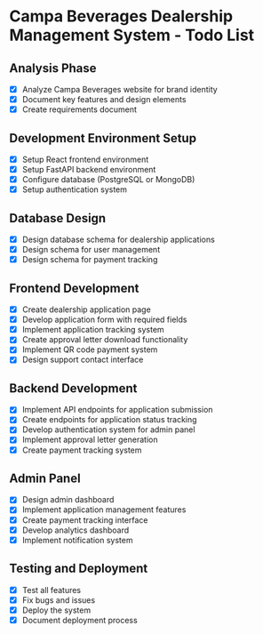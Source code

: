 # Campa Beverages Dealership Management System - Todo List

## Analysis Phase
- [x] Analyze Campa Beverages website for brand identity
- [x] Document key features and design elements
- [x] Create requirements document

## Development Environment Setup
- [x] Setup React frontend environment
- [x] Setup FastAPI backend environment
- [x] Configure database (PostgreSQL or MongoDB)
- [x] Setup authentication system

## Database Design
- [x] Design database schema for dealership applications
- [x] Design schema for user management
- [x] Design schema for payment tracking

## Frontend Development
- [x] Create dealership application page
- [x] Develop application form with required fields
- [x] Implement application tracking system
- [x] Create approval letter download functionality
- [x] Implement QR code payment system
- [x] Design support contact interface

## Backend Development
- [x] Implement API endpoints for application submission
- [x] Create endpoints for application status tracking
- [x] Develop authentication system for admin panel
- [x] Implement approval letter generation
- [x] Create payment tracking system

## Admin Panel
- [x] Design admin dashboard
- [x] Implement application management features
- [x] Create payment tracking interface
- [x] Develop analytics dashboard
- [x] Implement notification system

## Testing and Deployment
- [x] Test all features
- [x] Fix bugs and issues
- [x] Deploy the system
- [x] Document deployment process

